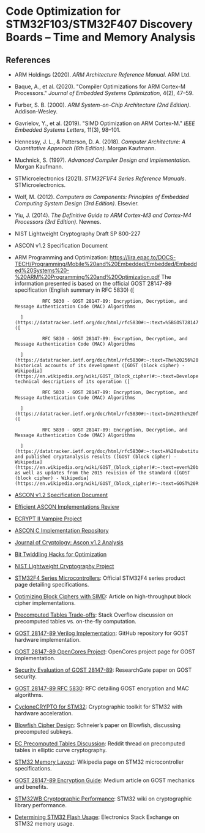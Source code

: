 # Code Optimization for STM32F103/STM32F407 Discovery Boards – Time and Memory Analysis

## References

- ARM Holdings (2020). _ARM Architecture Reference Manual_. ARM Ltd.  
- Baque, A., et al. (2020). "Compiler Optimizations for ARM Cortex-M Processors." _Journal of Embedded Systems Optimization_, 4(2), 47–59.  
- Furber, S. B. (2000). _ARM System-on-Chip Architecture (2nd Edition)_. Addison-Wesley.  
- Gavrielov, Y., et al. (2019). "SIMD Optimization on ARM Cortex-M." _IEEE Embedded Systems Letters_, 11(3), 98–101.  
- Hennessy, J. L., & Patterson, D. A. (2018). _Computer Architecture: A Quantitative Approach (6th Edition)_. Morgan Kaufmann.  
- Muchnick, S. (1997). _Advanced Compiler Design and Implementation_. Morgan Kaufmann.  
- STMicroelectronics (2021). _STM32F1/F4 Series Reference Manuals_. STMicroelectronics.  
- Wolf, M. (2012). _Computers as Components: Principles of Embedded Computing System Design (3rd Edition)_. Elsevier.  
- Yiu, J. (2014). _The Definitive Guide to ARM Cortex-M3 and Cortex-M4 Processors (3rd Edition)_. Newnes.
- NIST Lightweight Cryptography Draft SP 800-227
- ASCON v1.2 Specification Document
- ARM Programming and Optimization: https://lira.epac.to/DOCS-TECH/Programming/Mobile%20and%20Embedded/Embedded/Embedded%20Systems%20-%20ARM%20Programming%20and%20Optimization.pdf
The information presented is based on the official GOST 28147-89 specification (English summary in RFC 5830) ([
            
                RFC 5830 - GOST 28147-89: Encryption, Decryption, and Message Authentication Code (MAC) Algorithms
            
        ](https://datatracker.ietf.org/doc/html/rfc5830#:~:text=%5BGOST28147,MAC%29%20generation%20rules)) ([
            
                RFC 5830 - GOST 28147-89: Encryption, Decryption, and Message Authentication Code (MAC) Algorithms
            
        ](https://datatracker.ietf.org/doc/html/rfc5830#:~:text=The%20256%20bits%20of%20the,X7%20are)), historical accounts of its development ([GOST (block cipher) - Wikipedia](https://en.wikipedia.org/wiki/GOST_(block_cipher)#:~:text=Developed%20in%20the%201970s%2C%20the,3)), technical descriptions of its operation ([
            
                RFC 5830 - GOST 28147-89: Encryption, Decryption, and Message Authentication Code (MAC) Algorithms
            
        ](https://datatracker.ietf.org/doc/html/rfc5830#:~:text=In%20the%20first%20round%2C%20the,of%20register%20N1%20is%20unchanged)) ([
            
                RFC 5830 - GOST 28147-89: Encryption, Decryption, and Message Authentication Code (MAC) Algorithms
            
        ](https://datatracker.ietf.org/doc/html/rfc5830#:~:text=A%20substitution%20box%20%28S,bit%20vector%20by%20a)), and published cryptanalysis results ([GOST (block cipher) - Wikipedia](https://en.wikipedia.org/wiki/GOST_(block_cipher)#:~:text=even%20been%20called%20,11)), as well as updates from the 2015 revision of the standard ([GOST (block cipher) - Wikipedia](https://en.wikipedia.org/wiki/GOST_(block_cipher)#:~:text=GOST%20R%2034.12,bit%20block%20cipher%20called%20Kuznyechik)).

- [ASCON v1.2 Specification Document](https://ascon.isec.tugraz.at/files/asconv12-nist.pdf)
- [Efficient ASCON Implementations Review](https://www.scitepress.org/PublishedPapers/2016/56899/pdf/index.html)
- [ECRYPT II Vampire Project](https://hyperelliptic.org/ECRYPTII/vampire/)
- [ASCON C Implementation Repository](https://github.com/ascon/ascon-c)
- [Journal of Cryptology: Ascon v1.2 Analysis](https://link.springer.com/article/10.1007/s00145-021-09398-7)
- [Bit Twiddling Hacks for Optimization](https://graphics.stanford.edu/~seander/bithacks.html)
- [NIST Lightweight Cryptography Project](https://csrc.nist.gov/projects/lightweight-cryptography)

- [STM32F4 Series Microcontrollers](https://www.st.com/en/microcontrollers-microprocessors/stm32f4-series.html): Official STM32F4 series product page detailing specifications.
- [Optimizing Block Ciphers with SIMD](https://www.sciencedirect.com/science/article/abs/pii/S2214212622001788): Article on high-throughput block cipher implementations.
- [Precomputed Tables Trade-offs](https://stackoverflow.com/questions/74238517/computing-data-on-the-fly-vs-pre-computed-table): Stack Overflow discussion on precomputed tables vs. on-the-fly computation.
- [GOST 28147-89 Verilog Implementation](https://github.com/iDoka/GOST-28147-89): GitHub repository for GOST hardware implementation.
- [GOST 28147-89 OpenCores Project](https://opencores.org/projects/gost28147): OpenCores project page for GOST implementation.
- [Security Evaluation of GOST 28147-89](https://www.researchgate.net/publication/220615751_Security_Evaluation_of_GOST_28147-89_in_View_of_International_Standardisation): ResearchGate paper on GOST security.
- [GOST 28147-89 RFC 5830](https://datatracker.ietf.org/doc/html/rfc5830): RFC detailing GOST encryption and MAC algorithms.
- [CycloneCRYPTO for STM32](https://www.st.com/en/partner-products-and-services/cyclonecrypto.html): Cryptographic toolkit for STM32 with hardware acceleration.
- [Blowfish Cipher Design](https://www.schneier.com/academic/archives/1994/09/description_of_a_new.html): Schneier’s paper on Blowfish, discussing precomputed subkeys.
- [EC Precomputed Tables Discussion](https://www.reddit.com/r/cryptography/comments/1bwbwm1/ec_precomputed_tables/): Reddit thread on precomputed tables in elliptic curve cryptography.
- [STM32 Memory Layout](https://en.wikipedia.org/wiki/STM32): Wikipedia page on STM32 microcontroller specifications.
- [GOST 28147-89 Encryption Guide](https://cyberw1ng.medium.com/gost-28147-89-encryption-a-guide-to-understanding-its-mechanics-and-benefits-2023-a208ac44c57c): Medium article on GOST mechanics and benefits.
- [STM32WB Cryptographic Performance](https://wiki.st.com/stm32mcu/wiki/Security:STM32WB_Series:_Cryptographic_Library_Performance): STM32 wiki on cryptographic library performance.
- [Determining STM32 Flash Usage](https://electronics.stackexchange.com/questions/363931/how-do-i-find-out-at-compile-time-how-much-of-an-stm32s-flash-memory-and-dynami): Electronics Stack Exchange on STM32 memory usage.

